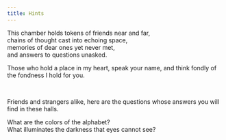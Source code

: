 ```yaml
---
title: Hints
---
```


This chamber holds tokens of friends near and far,<br/>
chains of thought cast into echoing space,<br/>
memories of dear ones yet never met,<br/>
and answers to questions unasked.

Those who hold a place in my heart, speak your name, and think fondly of the fondness I hold for you.

<br/>

Friends and strangers alike, here are the questions whose answers you will find in these halls.

What are the colors of the alphabet? <br/>
What illuminates the darkness that eyes cannot see?